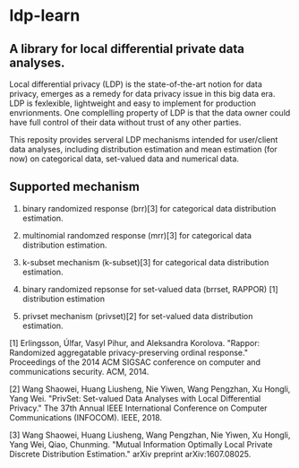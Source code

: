 
# ldp-learn


## A library for local differential private data analyses.


Local differential privacy (LDP)  is the state-of-the-art notion for data privacy, emerges as a remedy for data privacy issue in this big data era.  LDP is fexlexible, lightweight and easy to implement for production envrionments. One complelling property of LDP is that the data owner could have full control of their data without trust of any other parties. 

This reposity provides serveral LDP mechanisms intended for user/client data analyses, including distribution estimation and mean estimation (for now) on categorical data, set-valued data and numerical data.


## Supported mechanism
1. binary randomized response (brr)[3] for categorical data distribution estimation.
2. multinomial randomzed response (mrr)[3] for categorical data distribution estimation.
3. k-subset mechanism (k-subset)[3] for categorical data distribution estimation.


4. binary randomized repsonse for set-valued data (brrset, RAPPOR) [1] distribution estimation
5. privset mechanism (privset)[2] for set-valued data distribution estimation.





[1] Erlingsson, Úlfar, Vasyl Pihur, and Aleksandra Korolova. "Rappor: Randomized aggregatable privacy-preserving ordinal response." Proceedings of the 2014 ACM SIGSAC conference on computer and communications security. ACM, 2014.

[2] Wang Shaowei, Huang Liusheng, Nie Yiwen, Wang Pengzhan, Xu Hongli, Yang Wei. "PrivSet: Set-valued Data Analyses with Local Differential Privacy." The 37th Annual IEEE International Conference on Computer Communications (INFOCOM). IEEE, 2018. 

[3] Wang Shaowei, Huang Liusheng, Wang Pengzhan, Nie Yiwen, Xu Hongli, Yang Wei, Qiao, Chunming. "Mutual Information Optimally Local Private Discrete Distribution Estimation." arXiv preprint arXiv:1607.08025.
